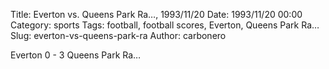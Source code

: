 Title: Everton vs. Queens Park Ra…, 1993/11/20
Date: 1993/11/20 00:00
Category: sports
Tags: football, football scores, Everton, Queens Park Ra…
Slug: everton-vs-queens-park-ra
Author: carbonero


Everton 0 - 3 Queens Park Ra…
